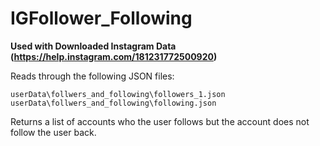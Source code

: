 # IGFollower_Following

**Used with Downloaded Instagram Data (https://help.instagram.com/181231772500920)**

Reads through the following JSON files:

	userData\follwers_and_following\followers_1.json
	userData\follwers_and_following\following.json

Returns a list of accounts who the user follows but the account does not follow the user back.

